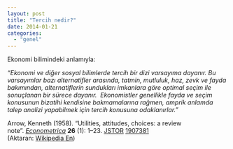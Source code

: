 ```yaml
---
layout: post
title: "Tercih nedir?"
date: 2014-01-21
categories: 
  - "genel"
---
```


Ekonomi bilimindeki anlamıyla:  
  

_“Ekonomi ve diğer sosyal bilimlerde tercih bir dizi varsayıma dayanır. Bu varsayımlar bazı alternatifler arasında, tatmin, mutluluk, haz, zevk ve fayda bakımından, alternatiflerin sundukları imkanlara göre optimal seçim ile sonuçlanan bir sürece dayanır.  Ekonomistler genellikle fayda ve seçim konusunun bizatihi kendisine bakmamalarına rağmen, amprik anlamda talep analizi yapabilmek için tercih konusuna odaklanırlar.”_

  
Arrow, Kenneth (1958). “Utilities, attitudes, choices: a review note”. _[Econometrica](https://en.wikipedia.org/wiki/Econometrica "Econometrica")_ **26** (1): 1–23. [JSTOR](https://en.wikipedia.org/wiki/JSTOR "JSTOR") [1907381](https://www.jstor.org/stable/1907381)  
(Aktaran: [Wikipedia En](https://en.wikipedia.org/wiki/Preference_\(economics\)))
